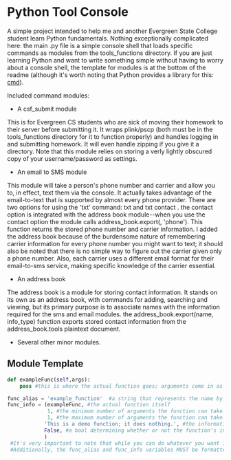 Python Tool Console
=========
A simple project intended to help me and another Evergreen State College student learn Python fundamentals. Nothing exceptionally complicated here: the main .py file is a simple console shell that loads specific commands as modules from the tools_functions directory. If you are just learning Python and want to write something simple without having to worry about a console shell, the template for modules is at the bottom of the readme (although it's worth noting that Python provides a library for this: [cmd](http://docs.python.org/3.3/library/cmd.html "Python cmd library")).

Included command modules:


  - A csf_submit module

This is for Evergreen CS students who are sick of moving their homework to their server before submitting it. It wraps plink/pscp (both must be in the tools_functions directory for it to function properly) and handles logging in and submitting homework. It will even handle zipping if you give it a directory. Note that this module relies on storing a verly lightly obscured copy of your username/password as settings.

  - An email to SMS module

This module will take a person's phone number and carrier and allow you to, in effect, text them via the console. It actually takes advantage of the email-to-text that is supported by almost every phone provider. There are two options for using the 'txt' command: txt <number> <carrier> and txt contact <name>. the contact option is integrated with the address book module--when you use the contact option the module calls address_book.export(<name>, 'phone'). This function returns the stored phone number and carrier information. I added the address book because of the burdensome nature of remembering carrier information for every phone number you might want to text; it should also be noted that there is no simple way to figure out the carrier given only a phone number. Also, each carrier uses a different email format for their email-to-sms service, making specific knowledge of the carrier essential.

  - An address book

The address book is a module for storing contact information. It stands on its own as an address book, with commands for adding, searching and viewing, but its primary purpose is to associate names with the information required for the sms and email modules. the address_book.export(name, info_type) function exports stored contact information from the address_book.tools plaintext document.

  -  Several other minor modules.


Module Template
---------------
```python
def exampleFunc(self,args):
    pass #this is where the actual function goes; arguments come in as a list of strings in args[] and self contains a reference to the calling class.

func_alias = 'example_function'  #a string that represents the name by which your function is called as a command. cannot include whitespace characters
func_info = (exampleFunc, #the actual function itself
             1, #the minimum number of arguments the function can take. fewer than min args will cause the function not to run
             1, #the maximum number of arguments the function can take. excess arguments will be discarded
            'This is a demo function; it does nothing.', #the information displayed about this function when a user runs the "help" command
            False, #a bool determining whether or not the function's input arguments are checked for case
            )
 #It's very important to note that while you can do whatever you want inside the module, your function owns the main console for only as long as it runs. 
 #Additionally, the func_alias and func_info variables MUST be formatted properly for the main console to load your module.
```